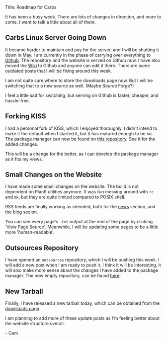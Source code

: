 Title: Roadmap for Carbs

It has been a busy week. There are lots of changes in
direction, and more to come. I want to talk a little
about all of them.


Carbs Linux Server Going Down
-----------------------------

It became harder to maintain and pay for the server, and I will be
shutting it down in May. I am currently in the phase of
carrying over everything to [Github]. The repository and the
website is served on Github now. I have also moved the [Wiki]
to Github and anyone can edit it there. There are some outdated
posts that I will be fixing around this week.

I am not quite sure where to store the downloads page now. But I
will be switching that to a new source as well. (Maybe Source Forge?)

I feel a little sad for switching, but serving on Github is faster,
cheaper, and hassle-free.

[Github]: https://github.com/CarbsLinux
[Wiki]:   https://github.com/CarbsLinux/wiki/wiki


Forking KISS
------------

I had a personal fork of KISS, which I enjoyed thoroughly. I didn't
intend to make it the default when I started it, but it has matured
enough to be so. The package manager can now be found on [this repository].
See it for the added changes.

This will be a change for the better, as I can develop the package
manager as it fits my views.

[this repository]: https://github.com/CarbsLinux/kiss


Small Changes on the Website
----------------------------

I have made some small changes on the website. The build is not dependent
on Plan9 utilities anymore. It was fun messing around with `rc` and `mk`,
but they are quite limited compared to POSIX shell. 

RSS feeds are finally working as intended, both for the [news] section, and
the [blog] secion.

You can see every page's `.txt` output at the end of the page by clicking
'View Page Source'. Meanwhile, I will be updating some pages to be a little
more 'human-readable'.

[news]: https://carbslinux.org/news.xml
[blog]: https://carbslinux.org/rss.xml


Outsources Repository
---------------------

I have opened an `outsources` repository, which I will be pushing this week.
I will add a new post when I am ready to push it. I think it will be interesting,
it will also make more sense about the changes I have added to the package
manager. The now empty repository, can be found [here]!

[here]: https://github.com/CarbsLinux/outsources


New Tarball
-----------

Finally, I have released a new tarball today, which can be obtained from the
[downloads page].

[downloads page]: https://dl.carbslinux.org/releases


I am planning to add more of these update posts as I'm feeling better about
the website structure overall.

\- Cem
